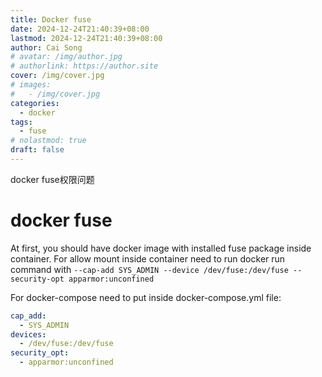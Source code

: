 ```yaml
---
title: Docker fuse
date: 2024-12-24T21:40:39+08:00
lastmod: 2024-12-24T21:40:39+08:00
author: Cai Song
# avatar: /img/author.jpg
# authorlink: https://author.site
cover: /img/cover.jpg
# images:
#   - /img/cover.jpg
categories:
  - docker
tags:
  - fuse
# nolastmod: true
draft: false
---
```


docker fuse权限问题

<!--more-->

# docker fuse

At first, you should have docker image with installed fuse package inside container. For allow mount inside container need to run docker run command with `--cap-add SYS_ADMIN --device /dev/fuse:/dev/fuse --security-opt apparmor:unconfined`

For docker-compose need to put inside docker-compose.yml file: 
```yaml
cap_add:
  - SYS_ADMIN
devices:
  - /dev/fuse:/dev/fuse
security_opt:
  - apparmor:unconfined
```
